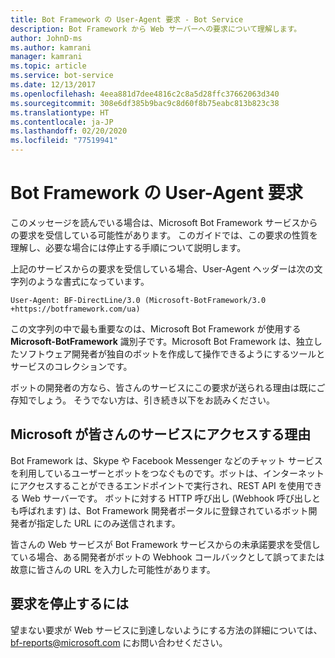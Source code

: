 ```yaml
---
title: Bot Framework の User-Agent 要求 - Bot Service
description: Bot Framework から Web サーバーへの要求について理解します。
author: JohnD-ms
ms.author: kamrani
manager: kamrani
ms.topic: article
ms.service: bot-service
ms.date: 12/13/2017
ms.openlocfilehash: 4eea881d7dee4816c2c8a5d28ffc37662063d340
ms.sourcegitcommit: 308e6df385b9bac9c8d60f8b75eabc813b823c38
ms.translationtype: HT
ms.contentlocale: ja-JP
ms.lasthandoff: 02/20/2020
ms.locfileid: "77519941"
---
```

# <a name="bot-framework-user-agent-requests"></a>Bot Framework の User-Agent 要求

このメッセージを読んでいる場合は、Microsoft Bot Framework サービスからの要求を受信している可能性があります。 このガイドでは、この要求の性質を理解し、必要な場合には停止する手順について説明します。

上記のサービスからの要求を受信している場合、User-Agent ヘッダーは次の文字列のような書式になっています。

```User-Agent: BF-DirectLine/3.0 (Microsoft-BotFramework/3.0 +https://botframework.com/ua)```

この文字列の中で最も重要なのは、Microsoft Bot Framework が使用する **Microsoft-BotFramework** 識別子です。Microsoft Bot Framework は、独立したソフトウェア開発者が独自のボットを作成して操作できるようにするツールとサービスのコレクションです。

ボットの開発者の方なら、皆さんのサービスにこの要求が送られる理由は既にご存知でしょう。 そうでない方は、引き続き以下をお読みください。

## <a name="why-is-microsoft-contacting-my-service"></a>Microsoft が皆さんのサービスにアクセスする理由

Bot Framework は、Skype や Facebook Messenger などのチャット サービスを利用しているユーザーとボットをつなぐものです。ボットは、インターネットにアクセスすることができるエンドポイントで実行され、REST API を使用できる Web サーバーです。 ボットに対する HTTP 呼び出し (Webhook 呼び出しとも呼ばれます) は、Bot Framework 開発者ポータルに登録されているボット開発者が指定した URL にのみ送信されます。

皆さんの Web サービスが Bot Framework サービスからの未承諾要求を受信している場合、ある開発者がボットの Webhook コールバックとして誤ってまたは故意に皆さんの URL を入力した可能性があります。

## <a name="to-stop-these-requests"></a>要求を停止するには

望まない要求が Web サービスに到達しないようにする方法の詳細については、[bf-reports@microsoft.com](mailto://bf-reports@microsoft.com) にお問い合わせください。
